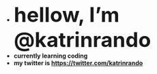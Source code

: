 
- <font size="15">**hellow, I’m @katrinrando**</font>
- **currently learning coding**
- **my twitter is https://twitter.com/katrinrando**

<!---
katrinrando/katrinrando is a ✨ special ✨ repository because its `README.md` (this file) appears on your GitHub profile.
You can click the Preview link to take a look at your changes.
--->
